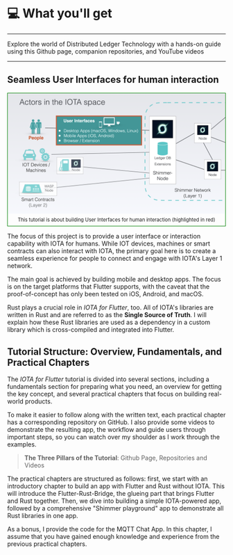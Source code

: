 # 💻 What you'll get

---

Explore the world of Distributed Ledger Technology with a hands-on guide using this Github page, companion repositories, and YouTube videos

---

## Seamless User Interfaces for human interaction

<figure style="margin:0;border: 1px solid green;"><img src="../assets/actors.png" alt=""><figcaption style="font-size: 0.8em;text-align:center;"><p style="margin: 4px 0 7px 0;">This tutorial is about building User Interfaces for human interaction (highlighted in red)</p></figcaption></figure>

The focus of this project is to provide a user interface or interaction capability with IOTA for humans. While IOT devices, machines or smart contracts can also interact with IOTA, the primary goal here is to create a seamless experience for people to connect and engage with IOTA's Layer 1 network.

The main goal is achieved by building mobile and desktop apps. The focus is on the target platforms that Flutter supports, with the caveat that the proof-of-concept has only been tested on iOS, Android, and macOS.&#x20;

Rust plays a crucial role in _IOTA for Flutter_, too. All of IOTA's libraries are written in Rust and are referred to as the **Single Source of Truth**. I will explain how these Rust libraries are used as a dependency in a custom library which is cross-compiled and integrated into Flutter.

## Tutorial Structure: Overview, Fundamentals, and Practical Chapters

The _IOTA for Flutter_ tutorial is divided into several sections, including a fundamentals section for preparing what you need, an overview for getting the key concept, and several practical chapters that focus on building real-world products.&#x20;

To make it easier to follow along with the written text, each practical chapter has a corresponding repository on GitHub. I also provide some videos to demonstrate the resulting app, the workflow and guide users through important steps, so you can watch over my shoulder as I work through the examples.&#x20;

> **The Three Pillars of the Tutorial**: Github Page, Repositories and Videos

The practical chapters are structured as follows: first, we start with an introductory chapter to build an app with Flutter and Rust without IOTA. This will introduce the Flutter-Rust-Bridge, the glueing part that brings Flutter and Rust together. Then, we dive into building a simple IOTA-powered app, followed by a comprehensive "Shimmer playground" app to demonstrate all Rust libraries in one app.&#x20;

As a bonus, I provide the code for the MQTT Chat App. In this chapter, I assume that you have gained enough knowledge and experience from the previous practical chapters.
